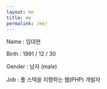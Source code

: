 ```yaml
---
layout: me
title: me
permalink: /me/
---
```

Name : 임대현

Birth : 1991 / 12 / 30 

Gender : 남자 (male)

Job : 풀 스택을 지향하는 웹(PHP) 개발자
